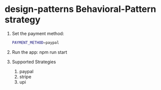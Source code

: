 # design-patterns Behavioral-Pattern strategy
1. Set the payment method:
    ```bash
    PAYMENT_METHOD=paypal
2. Run the app:
    npm run start

3. Supported Strategies
    1. paypal    
    2. stripe    
    3. upi

